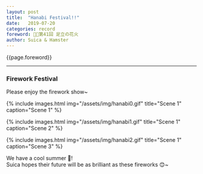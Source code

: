 ```yaml
---
layout: post
title:  "Hanabi Festival!!"
date:   2019-07-20
categories: record
foreword: 🌈🎎第41回 足立の花火
author: Suica & Hamster
---
```


{{page.foreword}}

---
### Firework Festival
Please enjoy the firework show~

{% include images.html img="/assets/img/hanabi0.gif" title="Scene 1" caption="Scene 1" %}

{% include images.html img="/assets/img/hanabi1.gif" title="Scene 1" caption="Scene 2" %}

{% include images.html img="/assets/img/hanabi2.gif" title="Scene 1" caption="Scene 3" %}

We have a cool summer 🍻!  
Suica hopes their future will be as brilliant as these fireworks 😊~
